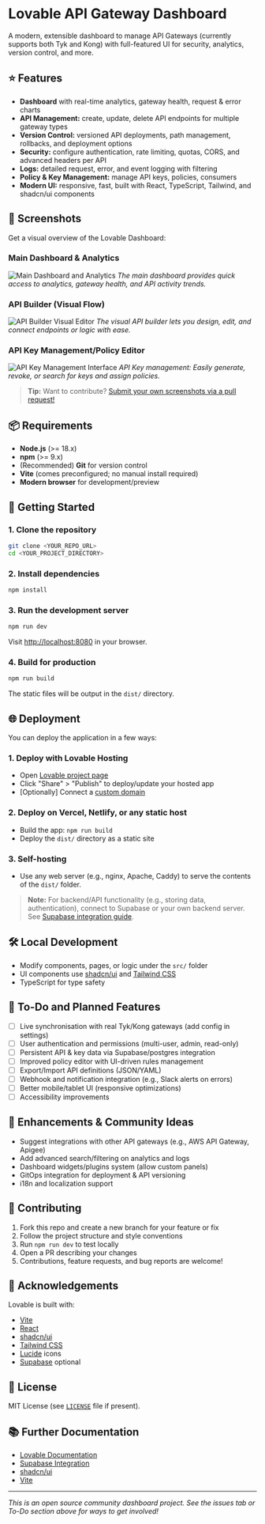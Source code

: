 
# Lovable API Gateway Dashboard

A modern, extensible dashboard to manage API Gateways (currently supports both Tyk and Kong) with full-featured UI for security, analytics, version control, and more.

## ⭐ Features

- **Dashboard** with real-time analytics, gateway health, request & error charts
- **API Management:** create, update, delete API endpoints for multiple gateway types
- **Version Control:** versioned API deployments, path management, rollbacks, and deployment options
- **Security:** configure authentication, rate limiting, quotas, CORS, and advanced headers per API
- **Logs:** detailed request, error, and event logging with filtering
- **Policy & Key Management:** manage API keys, policies, consumers
- **Modern UI:** responsive, fast, built with React, TypeScript, Tailwind, and shadcn/ui components

## 📸 Screenshots

Get a visual overview of the Lovable Dashboard:

### Main Dashboard & Analytics

![Main Dashboard and Analytics](https://images.unsplash.com/photo-1488590528505-98d2b5aba04b?auto=format&fit=crop&w=900&q=80)
*The main dashboard provides quick access to analytics, gateway health, and API activity trends.*

### API Builder (Visual Flow)

![API Builder Visual Editor](https://images.unsplash.com/photo-1461749280684-dccba630e2f6?auto=format&fit=crop&w=900&q=80)
*The visual API builder lets you design, edit, and connect endpoints or logic with ease.*

### API Key Management/Policy Editor

![API Key Management Interface](https://images.unsplash.com/photo-1486312338219-ce68d2c6f44d?auto=format&fit=crop&w=900&q=80)
*API Key management: Easily generate, revoke, or search for keys and assign policies.*

> **Tip:** Want to contribute? [Submit your own screenshots via a pull request!](#contributing)

## 📦 Requirements

- **Node.js** (>= 18.x)
- **npm** (>= 9.x)
- (Recommended) **Git** for version control
- **Vite** (comes preconfigured; no manual install required)
- **Modern browser** for development/preview

## 🚀 Getting Started

### 1. Clone the repository

```bash
git clone <YOUR_REPO_URL>
cd <YOUR_PROJECT_DIRECTORY>
```

### 2. Install dependencies

```bash
npm install
```

### 3. Run the development server

```bash
npm run dev
```

Visit [http://localhost:8080](http://localhost:8080) in your browser.

### 4. Build for production

```bash
npm run build
```

The static files will be output in the `dist/` directory.

## 🌐 Deployment

You can deploy the application in a few ways:

### 1. Deploy with Lovable Hosting

- Open [Lovable project page](https://lovable.dev/projects/e910d3f0-17b5-40c2-b001-ea3bbbbac8cf)
- Click "Share" > "Publish" to deploy/update your hosted app
- [Optionally] Connect a [custom domain](https://docs.lovable.dev/tips-tricks/custom-domain#step-by-step-guide)

### 2. Deploy on Vercel, Netlify, or any static host

- Build the app: `npm run build`
- Deploy the `dist/` directory as a static site

### 3. Self-hosting

- Use any web server (e.g., nginx, Apache, Caddy) to serve the contents of the `dist/` folder.

> **Note:** For backend/API functionality (e.g., storing data, authentication), connect to Supabase or your own backend server. See [Supabase integration guide](https://docs.lovable.dev/integrations/supabase/).

## 🛠️ Local Development

- Modify components, pages, or logic under the `src/` folder
- UI components use [shadcn/ui](https://ui.shadcn.com/) and [Tailwind CSS](https://tailwindcss.com/)
- TypeScript for type safety

## 📝 To-Do and Planned Features

- [ ] Live synchronisation with real Tyk/Kong gateways (add config in settings)
- [ ] User authentication and permissions (multi-user, admin, read-only)
- [ ] Persistent API & key data via Supabase/postgres integration
- [ ] Improved policy editor with UI-driven rules management
- [ ] Export/Import API definitions (JSON/YAML)
- [ ] Webhook and notification integration (e.g., Slack alerts on errors)
- [ ] Better mobile/tablet UI (responsive optimizations)
- [ ] Accessibility improvements

## 🌱 Enhancements & Community Ideas

- Suggest integrations with other API gateways (e.g., AWS API Gateway, Apigee)
- Add advanced search/filtering on analytics and logs
- Dashboard widgets/plugins system (allow custom panels)
- GitOps integration for deployment & API versioning
- i18n and localization support

## 🤝 Contributing

1. Fork this repo and create a new branch for your feature or fix
2. Follow the project structure and style conventions
3. Run `npm run dev` to test locally
4. Open a PR describing your changes
5. Contributions, feature requests, and bug reports are welcome!

## 🙏 Acknowledgements

Lovable is built with:
- [Vite](https://vitejs.dev/)
- [React](https://react.dev/)
- [shadcn/ui](https://ui.shadcn.com/)
- [Tailwind CSS](https://tailwindcss.com/)
- [Lucide](https://lucide.dev/) icons
- [Supabase](https://supabase.com/) optional

## 📄 License

MIT License (see [`LICENSE`](LICENSE) file if present).

## 📚 Further Documentation

- [Lovable Documentation](https://docs.lovable.dev/)
- [Supabase Integration](https://docs.lovable.dev/integrations/supabase/)
- [shadcn/ui](https://ui.shadcn.com/docs)
- [Vite](https://vitejs.dev/guide/)

---

_This is an open source community dashboard project. See the issues tab or To-Do section above for ways to get involved!_

